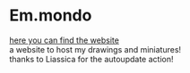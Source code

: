 # Em.mondo
<a href="https://emmabelotti.neocities.org"> here you can find the website </a> <br>
 a website to host my drawings and miniatures! <br>
thanks to Liassica for the autoupdate action!
